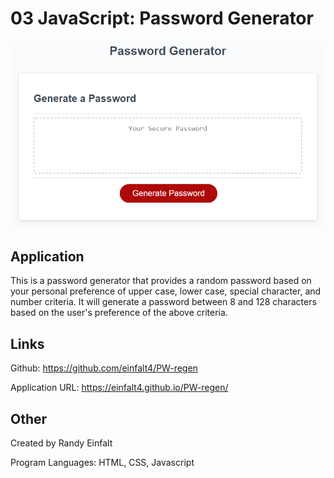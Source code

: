 # 03 JavaScript: Password Generator


![The Password Generator application displays a red button to "Generate Password".](./Assets/03-javascript-homework-demo.png)

## Application

This is a password generator that provides a random password based on your personal preference of upper case, lower case, special character, and number criteria. It will generate a password between 8 and 128 characters based on the user's preference of the above criteria.

## Links

Github: https://github.com/einfalt4/PW-regen

Application URL: https://einfalt4.github.io/PW-regen/

## Other

Created by Randy Einfalt

Program Languages: HTML, CSS, Javascript
